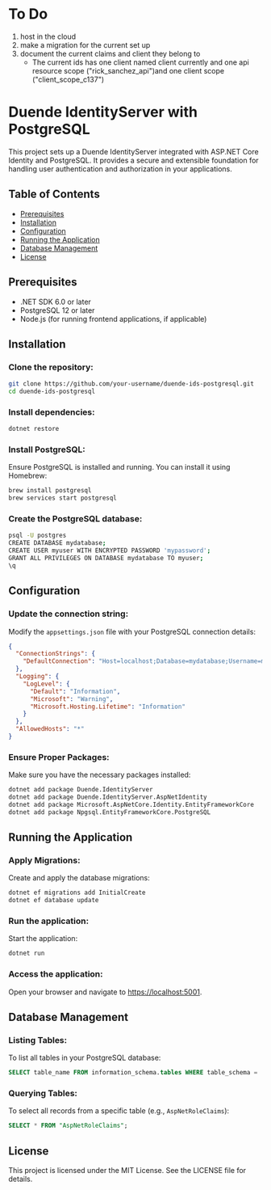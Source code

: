 # To Do 
1. host in the cloud
2. make a migration for the current set up 
3. document the current claims and client they belong to 
    - The current ids has one client named client currently and one api resource scope ("rick_sanchez_api")and one client scope ("client_scope_c137")

# Duende IdentityServer with PostgreSQL

This project sets up a Duende IdentityServer integrated with ASP.NET Core Identity and PostgreSQL. It provides a secure and extensible foundation for handling user authentication and authorization in your applications.

## Table of Contents
- [Prerequisites](#prerequisites)
- [Installation](#installation)
- [Configuration](#configuration)
- [Running the Application](#running-the-application)
- [Database Management](#database-management)
- [License](#license)

## Prerequisites
- .NET SDK 6.0 or later
- PostgreSQL 12 or later
- Node.js (for running frontend applications, if applicable)

## Installation

### Clone the repository:

```sh
git clone https://github.com/your-username/duende-ids-postgresql.git
cd duende-ids-postgresql
```

### Install dependencies:

```sh
dotnet restore
```

### Install PostgreSQL:

Ensure PostgreSQL is installed and running. You can install it using Homebrew:

```sh
brew install postgresql
brew services start postgresql
```

### Create the PostgreSQL database:

```sh
psql -U postgres
CREATE DATABASE mydatabase;
CREATE USER myuser WITH ENCRYPTED PASSWORD 'mypassword';
GRANT ALL PRIVILEGES ON DATABASE mydatabase TO myuser;
\q
```

## Configuration

### Update the connection string:

Modify the `appsettings.json` file with your PostgreSQL connection details:

```json
{
  "ConnectionStrings": {
    "DefaultConnection": "Host=localhost;Database=mydatabase;Username=myuser;Password=mypassword"
  },
  "Logging": {
    "LogLevel": {
      "Default": "Information",
      "Microsoft": "Warning",
      "Microsoft.Hosting.Lifetime": "Information"
    }
  },
  "AllowedHosts": "*"
}
```

### Ensure Proper Packages:

Make sure you have the necessary packages installed:

```sh
dotnet add package Duende.IdentityServer
dotnet add package Duende.IdentityServer.AspNetIdentity
dotnet add package Microsoft.AspNetCore.Identity.EntityFrameworkCore
dotnet add package Npgsql.EntityFrameworkCore.PostgreSQL
```

## Running the Application

### Apply Migrations:

Create and apply the database migrations:

```sh
dotnet ef migrations add InitialCreate
dotnet ef database update
```

### Run the application:

Start the application:

```sh
dotnet run
```

### Access the application:

Open your browser and navigate to [https://localhost:5001](https://localhost:5001).

## Database Management

### Listing Tables:

To list all tables in your PostgreSQL database:

```sql
SELECT table_name FROM information_schema.tables WHERE table_schema = 'public';
```

### Querying Tables:

To select all records from a specific table (e.g., `AspNetRoleClaims`):

```sql
SELECT * FROM "AspNetRoleClaims";
```

## License

This project is licensed under the MIT License. See the LICENSE file for details.
